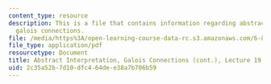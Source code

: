 ```yaml
---
content_type: resource
description: This is a file that contains information regarding abstract interpretation,
  galois connections.
file: /media/https%3A/open-learning-course-data-rc.s3.amazonaws.com/6-820-fundamentals-of-program-analysis-fall-2015/2c35a52b7d10dfc464dee38a7b706b59_MIT6_820F15_L19.pdf
file_type: application/pdf
resourcetype: Document
title: Abstract Interpretation, Galois Connections (cont.), Lecture 19
uid: 2c35a52b-7d10-dfc4-64de-e38a7b706b59
---
```

